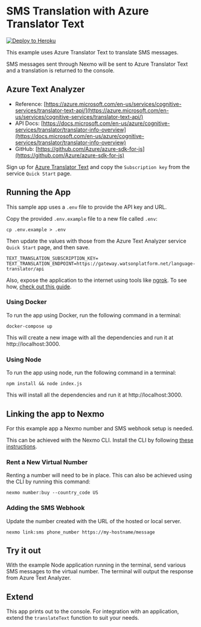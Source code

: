 # SMS Translation with Azure Translator Text

[![Deploy to Heroku](https://www.herokucdn.com/deploy/button.svg)](https://nexmo.dev/azure-nexmo-sms-translation-heroku)

This example uses Azure Translator Text to translate SMS messages.

SMS messages sent through Nexmo will be sent to Azure Translator Text and a translation is returned to the console.

## Azure Text Analyzer

+ Reference: [https://azure.microsoft.com/en-us/services/cognitive-services/translator-text-api/](https://azure.microsoft.com/en-us/services/cognitive-services/translator-text-api/)
+ API Docs: [https://docs.microsoft.com/en-us/azure/cognitive-services/translator/translator-info-overview](https://docs.microsoft.com/en-us/azure/cognitive-services/translator/translator-info-overview)
+ GitHub: [https://github.com/Azure/azure-sdk-for-js](https://github.com/Azure/azure-sdk-for-js)

Sign up for [Azure Translator Text](https://portal.azure.com/#create/Microsoft.CognitiveServicesTextTranslation) and copy the `Subscription key` from the service `Quick Start` page.


## Running the App

This sample app uses a `.env` file to provide the API key and URL.

Copy the provided `.env.example` file to a new file called `.env`:

```
cp .env.example > .env
```

Then update the values with those from the Azure Text Analyzer service `Quick Start` page, and then save.

```
TEXT_TRANSLATION_SUBSCRIPTION_KEY=
TEXT_TRANSLATION_ENDPOINT=https://gateway.watsonplatform.net/language-translator/api
```

Also, expose the application to the internet using tools like [ngrok](https://ngrok.com/). To see how, [check out this guide](https://www.nexmo.com/blog/2017/07/04/local-development-nexmo-ngrok-tunnel-dr/).

### Using Docker

To run the app using Docker, run the following command in a terminal:

```
docker-compose up
```

This will create a new image with all the dependencies and run it at http://localhost:3000.

### Using Node

To run the app using node, run the following command in a terminal:

```
npm install && node index.js
```

This will install all the dependencies and run it at http://localhost:3000.

## Linking the app to Nexmo

For this example app a Nexmo number and SMS webhook setup is needed.

This can be achieved with the Nexmo CLI. Install the CLI by following [these instructions](https://github.com/Nexmo/nexmo-cli#installation).

### Rent a New Virtual Number

Renting a number will need to be in place. This can also be achieved using the CLI by running this command:

```
nexmo number:buy --country_code US
```

### Adding the SMS Webhook

Update the number created with the URL of the hosted or local server.

```
nexmo link:sms phone_number https://my-hostname/message
```

## Try it out

With the example Node application running in the terminal, send various SMS messages to the virtual number.  The terminal will output the response from Azure Text Analyzer.

## Extend
This app prints out to the console. For integration with an application, extend the `translateText` function to suit your needs.
